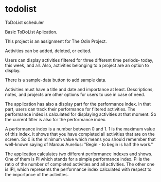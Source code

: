 # todolist
ToDoList scheduler

Basic ToDoList Aplication.

This project is an assignment for The Odin Project.

Activities can be added, deleted, or edited.

Users can display activities filtered for three different time periods- today, this week, and all. Also, activities belonging to a project are an option to display.

There is a sample-data button to add sample data. 

Activities must have a title and date and importance at least. Descriptions, notes, and projects are other options for users to use in case of need.

The application has also a display part for the performance index. In that part, users can track their performance for filtered activities. The performance index is calculated for displaying activities at that moment. So the current filter is also for the performance index.

A performance index is a number between 0 and 1. 1 is the maximum value of this index. It shows that you have completed all activities that are on the screen. So 0 is the minimum value which means you should remember that well-known saying of Marcus Aurelius: "Begin - to begin is half the work."

The application calculates two different performance indexes and shows. One of them is PI which stands for a simple performance index. PI is the ratio of the number of completed activities and all activities. The other one is IPI, which represents the performance index calculated with respect to the importance of the activities.